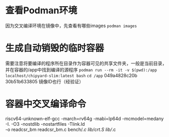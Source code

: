 # 查看Podman环境
因为交叉编译环境在镜像中，先查看有哪些images
`podman images`
# 生成自动销毁的临时容器
需要注意将要编译的程序所在目录作为容器可见的共享文件夹，一般是当前目录，并在容器的/app中找到编译的源程序
`podman run --rm -it -v $(pwd):/app localhost/chipyard-slim:latest bash`
`cd /app`
049a4828c20b 30b51b633805 镜像ID也行（经验证）
# 容器中交叉编译命令
riscv64-unknown-elf-gcc -march=rv64g -mabi=lp64d -mcmodel=medany \
    -I. -O3 -nostdlib -nostartfiles -Tlink.ld \
    -o readcsr_bm readcsr_bm.c bench/*.c lib/crt.S lib/*.c
